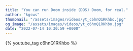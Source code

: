 ```yaml
---
title: "You can run Doom inside (DOS) Doom, for real."
author: "kgsws"
thumbnail: "/assets/images/videos/yt_c6hnQ1RKhbo.jpg"
og_image: "/assets/images/videos/yt_c6hnQ1RKhbo.jpg"
date: "2022-07-14 10:30:59 +0000"
---
```


{% youtube_tag c6hnQ1RKhbo %}
